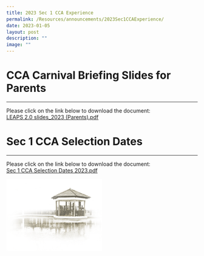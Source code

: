 ```yaml
---
title: 2023 Sec 1 CCA Experience
permalink: /Resources/announcements/2023Sec1CCAExperience/
date: 2023-01-05
layout: post
description: ""
image: ""
---
```

# CCA Carnival Briefing Slides for Parents
----------------------------------------


Please click on the link below to download the document:   
[LEAPS 2.0 slides_2023 (Parents).pdf](/files/CCA/LEAPS%202_0%20slides_2023%20(Parents).pdf)

# Sec 1 CCA Selection Dates
----------------------------------------


Please click on the link below to download the document:   
[Sec 1 CCA Selection Dates 2023.pdf](/files/CCA/Sec%201%20CCA%20Selection%20Dates%202023.pdf)


<img src="/images/pavilion.png" 
     style="width:50%">